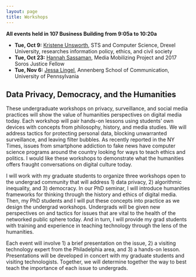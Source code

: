 ```yaml
---
layout: page
title: Workshops
---
```


**All events held in 107 Business Building from 9:05a to 10:20a**

- **Tue, Oct 9:** [Kristene Unsworth](https://unsworthk.com/), STS and Computer Science, Drexel University, researches information policy, ethics, and civil society
- **Tue, Oct 23:** [Hannah Sassaman](https://mediamobilizing.org/soros-justice-fellowship/), Media Mobilizing Project and 2017 Soros Justice Fellow
- **Tue, Nov 6:** [Jessa Lingel](https://www.asc.upenn.edu/people/faculty/jessa-lingel-phd), Annenberg School of Communication, University of Pennsylvania

## Data Privacy, Democracy, and the Humanities

These undergraduate workshops on privacy, surveillance, and social media practices will show the value of humanities perspectives on digital media today. Each workshop will pair hands-on lessons using students’ own devices with concepts from philosophy, history, and media studies. We will address tactics for protecting personal data, blocking unwarranted surveillance, and leaving filter bubbles. As recently reported in the NY Times, issues from smartphone addiction to fake news have computer science programs around the country looking for ways to teach ethics and politics. I would like these workshops to demonstrate what the humanities offers fraught conversations on digital culture today.

I will work with my graduate students to organize three workshops open to the undergrad community that will address 1) data privacy, 2) algorithmic inequality, and 3) democracy. In our PhD seminar, I will introduce humanities frameworks for thinking through the history and ethics of digital media. Then, my PhD students and I will put these concepts into practice as we design the undergrad workshops. Undergrads will be given new perspectives on and tactics for issues that are vital to the health of the networked public sphere today. And in turn, I will provide my grad students with training and experience in teaching technology through the lens of the humanities.

Each event will involve 1) a brief presentation on the issue, 2) a visiting technology expert from the Philadelphia area, and 3) a hands-on lesson. Presentations will be developed in concert with my graduate students and visiting technologists. Together, we will determine together the way to best teach the importance of each issue to undergrads.
